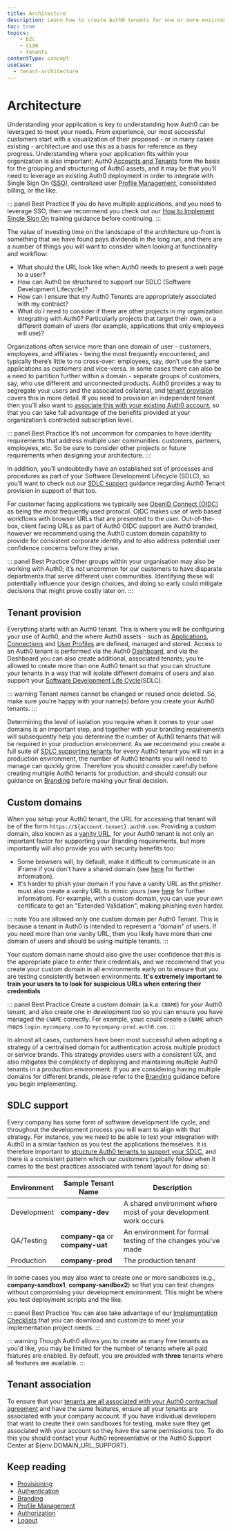 ```yaml
---
title: Architecture
description: Learn how to create Auth0 tenants for one or more environments
toc: true
topics:
    - b2c
    - ciam
    - tenants
contentType: concept
useCase:
  - tenant-architecture
---
```


# Architecture

Understanding your application is key to understanding how Auth0 can be leveraged to meet your needs. From experience, our most successful customers start with a visualization of their proposed - or in many cases existing - architecture and use this as a basis for reference as they progress. Understanding where your application fits within your organization is also important; Auth0 [Accounts and Tenants](/getting-started/the-basics#account-and-tenants) form the basis for the grouping and structuring of Auth0 assets, and it may be that you’ll need to leverage an existing Auth0 deployment in order to integrate with Single Sign On ([SSO](sso/current/introduction)), centralized user [Profile Management](/architecture-scenarios/implementation/b2c/b2c-profile-mgmt), consolidated billing, or the like.

::: panel Best Practice
If you do have multiple applications, and you need to leverage SSO, then we recommend you check out our [How to Implement Single Sign On](https://auth0.com/learn/how-to-implement-single-sign-on/) training guidance before continuing.
:::

The value of investing time on the landscape of the architecture up-front is something that we have found pays dividends in the long run, and there are a number of things you will want to consider when looking at functionality and workflow:

* What should the URL look like when Auth0 needs to present a web page to a user?
* How can Auth0 be structured to support our SDLC (Software Development Lifecycle)?
* How can I ensure that my Auth0 Tenants are appropriately associated with my contract?
* What do I need to consider if there are other projects in my organization integrating with Auth0? Particularly projects that target their own, or a different domain of users (for example, applications that only employees will use)? 

Organizations often service more than one domain of user - customers, employees, and affiliates - being the most frequently encountered, and typically there’s little to no cross-over: employees, say,  don’t use the same applications as customers and vice-versa. In some cases there can also be a need to partition further within a domain - separate groups of customers, say, who use different and unconnected products. Auth0 provides a way to segregate your users and the associated collateral, and [tenant provision](#tenant-provision) covers this in more detail. If you need to provision an independent tenant then you’ll also want to [associate this with your existing Auth0 account](/dev-lifecycle/child-tenants), so that you can take full advantage of the benefits provided at your organization’s contracted subscription level.

::: panel Best Practice
It’s not uncommon for companies to have identity requirements that address multiple user communities: customers, partners, employees, etc. So be sure to consider other projects or future requirements when designing your architecture.
:::

In addition, you’ll undoubtedly have an established set of processes and procedures as part of your Software Development Lifecycle (SDLC), so you’ll want to check out our [SDLC support](#sdlc-support) guidance regarding Auth0 Tenant provision in support of that too. 

For customer facing applications we typically see [OpenID Connect (OIDC)](/protocols/oidc) as being the most frequently used protocol. OIDC makes use of web based workflows with browser URLs that are presented to the user. Out-of-the-box, client facing URLs as part of Auth0 OIDC support are Auth0 branded, however we recommend using the Auth0 custom domain capability to provide for consistent corporate identity and to also address potential user confidence concerns before they arise. 

::: panel Best Practice
Other groups within your organisation may also be working with Auth0; it’s not uncommon for our customers to have disparate departments that serve different user communities. Identifying these will potentially influence your design choices, and doing so early could mitigate decisions that might prove costly later on.
:::

## Tenant provision

Everything starts with an Auth0 tenant. This is where you will be configuring your use of Auth0, and the where Auth0 assets - such as [Applications](/applications), [Connections](/connections) and [User Profiles](/architecture-scenarios/implementation/b2c/b2c-profile-mgmt) are defined, managed and stored. Access to an Auth0 tenant is performed via the Auth0 [Dashboard](/dashboard), and via the Dashboard you can also create additional, associated tenants; you’re allowed to create more than one Auth0 tenant so that you can structure your tenants in a way that will isolate different domains of users and also support your [Software Development Life Cycle](#sdlc-support)(SDLC).

::: warning
Tenant names cannot be changed or reused once deleted. So, make sure you're happy with your name(s) before you create your Auth0 tenants.
:::

Determining the level of isolation you require when it comes to your user domains is an important step, and together with your branding requirements will subsequently help you determine the number of Auth0 tenants that will be required in your production environment. As we recommend you create a full suite of [SDLC supporting tenants](#sdlc-support) for every Auth0 tenant you will run in a production environment, the number of Auth0 tenants you will need to manage can quickly grow. Therefore you should consider carefully before creating multiple Auth0 tenants for production, and should consult our guidance on [Branding](/architecture-scenarios/implementation/b2c/b2c-branding) before making your final decision. 

## Custom domains

When you setup your Auth0 tenant, the URL for accessing that tenant will be of the form  `https://${account.tenant}.auth0.com`. Providing a custom domain, also known as a [vanity URL](/custom-domains), for your Auth0 tenant is not only an important factor for supporting your Branding requirements, but more importantly will also provide you with security benefits too:

* Some browsers will, by default, make it difficult to communicate in an iFrame if you don't have a shared domain (see [here](/api-auth/token-renewal-in-safari) for further information).
* It's harder to phish your domain if you have a vanity URL as the phisher must also create a vanity URL to mimic yours (see [here](https://auth0.com/blog/introducing-custom-domains-preview-with-auth0/) for further information). For example, with a custom domain, you can use your own certificate to get an "Extended Validation", making phishing even harder.

::: note
You are allowed only one custom domain per Auth0 Tenant. This is because a tenant in Auth0 is intended to represent a “domain” of users. If you need more than one vanity URL, then you likely have more than one domain of users and should be using multiple tenants.
:::

Your custom domain name should also give the user confidence that this is the appropriate place to enter their credentials, and we recommend that you create your custom domain in all environments early on to ensure that you are testing consistently between environments. **It's extremely important to train your users to to look for suspicious URLs when entering their credentials**

::: panel Best Practice
Create a custom domain (a.k.a. `CNAME`) for your Auth0 tenant, and also create one in development too so you can ensure you have managed the `CNAME` correctly. For example, youc could create a `CNAME` which maps `login.mycompany.com` to `mycompany-prod.auth0.com`.
:::

In almost all cases, customers have been most successful when adopting a strategy of a centralised domain for authentication across multiple product or service brands. This strategy provides users with a consistent UX, and also mitigates the complexity of deploying and maintaining multiple Auth0 tenants in a production environment. If you are considering having multiple domains for different brands, please refer to the [Branding](/architecture-scenarios/implementation/b2c/b2c-branding) guidance before you begin implementing.

## SDLC support

Every company has some form of software development life cycle, and throughout the development process you will want to align with that strategy. For instance, you we need to be able to test your integration with Auth0 in a similar fashion as you test the applications themselves. It is therefore important to [structure Auth0 tenants to support your SDLC](/dev-lifecycle/setting-up-env), and there is a consistent pattern which our customers typically follow when it comes to the best practices associated with tenant layout for doing so:

| Environment | Sample Tenant Name | Description |
| - | - | - |
| Development | **company-dev** | A shared environment where most of your development work occurs |
| QA/Testing | **company-qa** or **company-uat** | An environment for formal testing of the changes you've made |
| Production | **company-prod** | The production tenant |

In some cases you may also want to create one or more sandboxes (e.g., **company-sandbox1**, **company-sandbox2**) so that you can test changes without compromising your development environment. This might be where you test deployment scripts and the like.

::: panel Best Practice
You can also take advantage of our [Implementation Checklists](/architecture-scenarios/checklists) that you can download and customize to meet your implementation project needs.
:::

::: warning
Though Auth0 allows you to create as many free tenants as you'd like, you may be limited for the number of tenants where all paid features are enabled. By default, you are provided with **three** tenants where all features are available.
:::

## Tenant association

To ensure that your [tenants are all associated with your Auth0 contractual agreement](/dev-lifecycle/child-tenants) and have the same features, ensure all your tenants are associated with your company account. If you have individual developers that want to create their own sandboxes for testing, make sure they get associated with your account so they have the same permissions too. To do this you should contact your Auth0 representative or the Auth0 Support Center at ${env.DOMAIN_URL_SUPPORT}.

## Keep reading

* [Provisioning](/architecture-scenarios/implementation/b2c/b2c-provisioning)
* [Authentication](/architecture-scenarios/implementation/b2c/b2c-authentication)
* [Branding](/architecture-scenarios/implementation/b2c/b2c-branding)
* [Profile Management](/architecture-scenarios/implementation/b2c/b2c-profile-mgmt)
* [Authorization](/architecture-scenarios/implementation/b2c/b2c-authorization)
* [Logout](/architecture-scenarios/implementation/b2c/b2c-logout)

